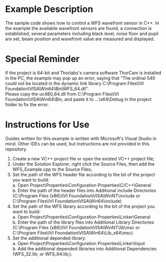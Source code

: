 # Example Description
The sample code shows how to control a WFS wavefront sensor in C++. In the example the available wavefront sensors are found, a connection is established, several parameters including black level, noise floor and pupil are set, beam position and wavefront value are measured and displayed.


# Special Reminder
If the project is 64-bit and Thorlabs's camera software ThorCam is installed in the PC, the example may pop up an error, saying that "The ordinal 540 could not be located in the dynamic link library C:\Program Files\IVI Foundation\VISA\Win64\Bin\WFS_64.dll".  
Please copy the uc480_64.dll from C:\Program Files\IVI Foundation\VISA\Win64\Bin, and paste it to ...\x64\Debug in the project folder to fix the error. 


# Instructions for Use
Guides written for this example is written with Microsoft's Visual Studio in mind. Other IDEs can be used, but instructions are not provided in this repository.
1. Create a new VC++ project file or open the existed VC++ project file;
2. Under the Solution Explorer, right click the Source Files, then add the WFS_Example.cpp to the Source Files;
3. Set the path of the WFS header file according to the bit of the project you want to build:  
a. Open Project\Properties\Configuration Properties\C/C++\General  
b. Enter the path of the header files into Additional include Directories (C:\Program Files (x86)\IVI Foundation\VISA\WinNT\include or C:\Program Files\IVI Foundation\VISA\Win64\include)
4. Set the path of the WFS library according to the bit of the project you want to build:  
a. Open Project\Properties\Configuration Properties\Linker\General  
b. Enter the path of the library files into Additional Library Directories (C:\Program Files (x86)\IVI Foundation\VISA\WinNT\lib\msc or C:\Program Files\IVI Foundation\VISA\Win64\Lib_x64\msc)
5. Set the additional depended library:  
a. Open Project\Properties\Configuration Properties\Linker\Input  
b. Add the additional depended libraries into Additional Dependencies (WFS_32.lib; or WFS_64.lib;).